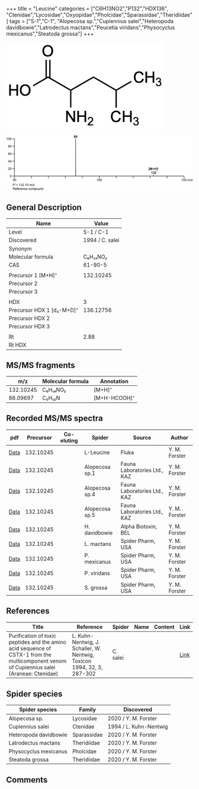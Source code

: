 +++
title = "Leucine"
categories = ["C6H13NO2","P132","HDX136",
"Ctenidae","Lycosidae","Oxyopidae","Pholcidae","Sparassidae","Theridiidae"]
tags = ["S-1","C-1",
"Alopecosa sp.","Cupiennius salei","Heteropoda davidbowie","Latrodectus mactans","Peucetia viridans","Physocyclus mexicanus","Steatoda grossa"]
+++

![](/img/Leucine.png)

![](/img_MSMS/132_Leucine.png)

## General Description

| Name                      | Value           |
|---------------------------|-----------------|
| Level                     | S-1 / C-1               |
| Discovered                | 1994 / C. salei |
| Synonym                   |                 |
| Molecular formula         | C₆H₁₃NO₂        |
| CAS                       | 61-90-5         |
|                           |                 |
| Precursor 1 [M+H]⁺        | 132.10245       |
| Precursor 2               |                 |
| Precursor 3               |                 |
|                           |                 |
| HDX                       | 3               |
| Precursor HDX 1 [d₃-M+D]⁺ | 136.12756       |
| Precursor HDX 2           |                 |
| Precursor HDX 3           |                 |
|                           |                 |
| Rt                        | 2.88            |
| Rt HDX                    |                 |

## MS/MS fragments

| m/z       | Molecular formula | Annotation       |
|-----------|-------------------|------------------|
| 132.10245 | C₆H₁₄NO₂          | [M+H]⁺           |
| 86.09697  | C₅H₁₂N            | [M+H-HCOOH]⁺     |

## Recorded MS/MS spectra

| pdf                               | Precursor | Co-eluting | Spider    | Source | Author        |
|-----------------------------------|-----------|------------|-----------|--------|---------------|
| [Data](/pdf/132_Leucine_2-88.pdf) | 132.10245 |            | L-Leucine | Fluka  | Y. M. Forster |
| [Data](/pdf/Alopecosa-sp1/132_Leucine_Al-sp1.pdf) | 132.10245 |           | Alopecosa sp.1 | Fauna Laboratories Ltd., KAZ | Y. M. Forster |
| [Data](/pdf/Alopecosa-sp4/132_Leucine_Al-sp4.pdf) | 132.10245 |           | Alopecosa sp.4 | Fauna Laboratories Ltd., KAZ | Y. M. Forster |
| [Data](/pdf/Alopecosa-sp5/132_Leucine_Al-sp5.pdf) | 132.10245 |           | Alopecosa sp.5 | Fauna Laboratories Ltd., KAZ | Y. M. Forster |
| [Data](/pdf/H-davidbowie/132_Leucine_Hd.pdf) | 132.10245 |           | H. davidbowie | Alpha Biotoxin, BEL | Y. M. Forster |
| [Data](/pdf/L-mactans/132_Leucine_Lm.pdf) | 132.10245 |           | L. mactans | Spider Pharm, USA | Y. M. Forster |
| [Data](/pdf/P-mexicanus/132_Leucine_Pm.pdf) | 132.10245 |           | P. mexicanus | Spider Pharm, USA | Y. M. Forster |
| [Data](/pdf/P-viridans/132_Leucine_Pv.pdf) | 132.10245 |           | P. viridans | Spider Pharm, USA  | Y. M. Forster |
| [Data](/pdf/S-grossa/132_Leucine_Sg.pdf) | 132.10245 |           | S. grossa | Spider Pharm, USA | Y. M. Forster |

## References

| Title                                                                                                                                      | Reference                                                                        | Spider        | Name | Content              | Link                                                         |
|--------------------------------------------------------------------------------------------------------------------------------------------|----------------------------------------------------------------------------------|---------------|------|----------------------|--------------------------------------------------------------|
| Purification of toxic peptides and the amino acid sequence of CSTX-1 from the multicomponent venom of Cupiennius salei (Araneae: Ctenidae) | L. Kuhn-Nentwig, J. Schaller, W. Nentwig, Toxicon 1994, 32, 3, 287-302           | C. salei      |      |                      | [Link](https://doi.org/10.1016/0041-0101(94)90082-5)                 |

## Spider species

| Spider species   | Family   | Discovered             |
|------------------|----------|------------------------|
| Alopecosa sp. | Lycosidae | 2020 / Y. M. Forster |
| Cupiennius salei | Ctenidae | 1994 / L. Kuhn-Nentwig |
| Heteropoda davidbowie | Sparassidae | 2020 / Y. M. Forster |
| Latrodectus mactans | Theridiidae | 2020 / Y. M. Forster |
| Physocyclus mexicanus | Pholcidae | 2020 / Y. M. Forster |
| Steatoda grossa | Theridiidae | 2020 / Y. M. Forster |

## Comments